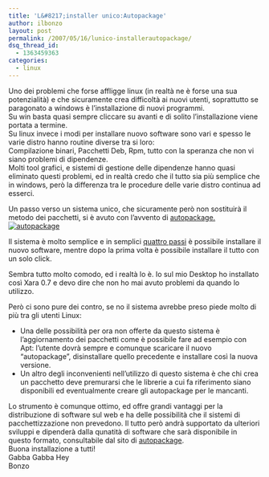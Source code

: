 ```yaml
---
title: 'L&#8217;installer unico:Autopackage'
author: ilbonzo
layout: post
permalink: /2007/05/16/lunico-installerautopackage/
dsq_thread_id:
  - 1363459363
categories:
  - linux
---
```

<p>Uno dei problemi che forse affligge linux (in realtà ne è forse una sua potenzialità) e che sicuramente crea difficoltà ai nuovi utenti, soprattutto se paragonato a windows è l&#8217;installazione di nuovi programmi.<br />
Su win basta quasi sempre cliccare su avanti e di solito l&#8217;installazione viene portata a termine.<br />
Su linux invece i modi per installare nuovo software sono vari e spesso le varie distro hanno routine diverse tra si loro:<br />
Compilazione binari, Pacchetti Deb, Rpm, tutto con la speranza che non vi siano problemi di dipendenze.<br />
Molti tool grafici, e sistemi di gestione delle dipendenze hanno quasi eliminato questi problemi, ed in realtà credo che il tutto sia più semplice che in windows, però la differenza tra le procedure delle varie distro continua ad esserci.</p>
<p>Un passo verso un sistema unico, che sicuramente però non sostituirà il metodo dei pacchetti, si è avuto con l&#8217;avvento di <a href="http://autopackage.org/">autopackage.<br />
<img src='http://magni.me/wp-content/uploads/2007/05/logo_large.png' alt='autopackage' /></a></p>
<p>Il sistema è molto semplice e in semplici <a href="http://autopackage.sunsite.dk/docs/howto-install/it/">quattro passi</a> è possibile installare il nuovo software, mentre dopo la prima volta è possibile installare il tutto con un solo click.</p>
<p>Sembra tutto molto comodo, ed i realtà lo è. Io sul mio Desktop ho installato così Xara 0.7 e devo dire che non ho mai avuto problemi da quando lo utilizzo.</p>
<p>Però ci sono pure dei contro, se no il sistema avrebbe preso piede molto di più tra gli utenti Linux:</p>
<ul>
<li>Una delle possibilità per ora non offerte da questo sistema è l&#8217;aggiornamento dei pacchetti come è possibile fare ad esempio con Apt: l&#8217;utente dovrà sempre e comunque scaricare il nuovo &#8220;autopackage&#8221;, disinstallare quello precedente e installare così la nuova versione.</li>
<li> Un altro degli inconvenienti nell&#8217;utilizzo di questo sistema è che chi crea un pacchetto deve premurarsi che le librerie a cui fa riferimento siano disponibili ed eventualmente creare gli autopackage per le mancanti.</li>
</ul>
<p>Lo strumento è comunque ottimo, ed offre grandi vantaggi per la distribuzione di software sul web e ha delle possibilità che il sistemi di pacchettizzazione non prevedono. Il tutto però andrà supportato da ulteriori sviluppi e dipenderà dalla qunatità di software che sarà disponibile in questo formato, consultabile dal sito di <a href="http://autopackage.sunsite.dk/packages/">autopackage</a>.<br />
Buona installazione a tutti!<br />
Gabba Gabba Hey<br />
Bonzo</p>
